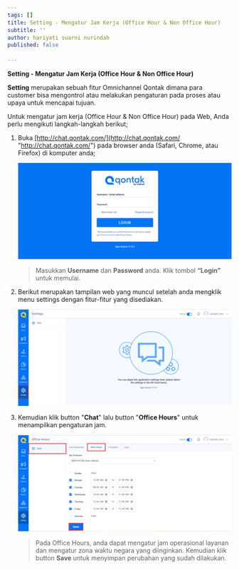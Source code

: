 ```yaml
---
tags: []
title: Setting - Mengatur Jam Kerja (Office Hour & Non Office Hour)
subtitle: ''
author: hariyati suarni nurindah
published: false

---
```

**Setting - Mengatur Jam Kerja (Office Hour & Non Office Hour)**

**Setting** merupakan sebuah fitur Omnichannel Qontak dimana para customer bisa mengontrol atau melakukan pengaturan pada proses atau upaya untuk mencapai tujuan.

Untuk mengatur jam kerja (Office Hour & Non Office Hour) pada Web, Anda perlu mengikuti langkah-langkah berikut;

1. Buka [http://chat.qontak.com/](http://chat.qontak.com/ "http://chat.qontak.com/") pada browser anda (Safari, Chrome, atau Firefox) di komputer anda;

   ![](/uploads/login-qontak-c.png)

   > Masukkan **Username** dan **Password** anda. Klik tombol **“Login”** untuk memulai.
2. Berikut merupakan tampilan web yang muncul setelah anda mengklik menu settings dengan fitur-fitur yang disediakan.

   ![](/uploads/setting.PNG)
3. Kemudian klik button "**Chat**" lalu button "**Office Hours**" untuk menampilkan pengaturan jam.

   ![](/uploads/setting3-1.PNG)

   > Pada Office Hours, anda dapat mengatur jam operasional layanan dan mengatur zona waktu negara yang diinginkan. Kemudian klik button **Save** untuk menyimpan perubahan yang sudah dilakukan.